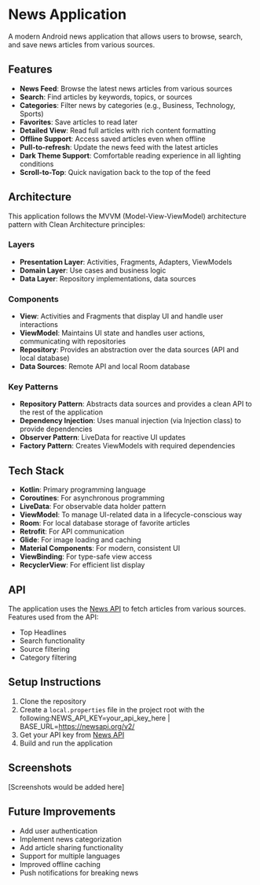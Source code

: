 # News Application

A modern Android news application that allows users to browse, search, and save news articles from various sources.

## Features

- **News Feed**: Browse the latest news articles from various sources
- **Search**: Find articles by keywords, topics, or sources
- **Categories**: Filter news by categories (e.g., Business, Technology, Sports)
- **Favorites**: Save articles to read later
- **Detailed View**: Read full articles with rich content formatting
- **Offline Support**: Access saved articles even when offline
- **Pull-to-refresh**: Update the news feed with the latest articles
- **Dark Theme Support**: Comfortable reading experience in all lighting conditions
- **Scroll-to-Top**: Quick navigation back to the top of the feed

## Architecture

This application follows the MVVM (Model-View-ViewModel) architecture pattern with Clean Architecture principles:

### Layers

- **Presentation Layer**: Activities, Fragments, Adapters, ViewModels
- **Domain Layer**: Use cases and business logic
- **Data Layer**: Repository implementations, data sources

### Components

- **View**: Activities and Fragments that display UI and handle user interactions
- **ViewModel**: Maintains UI state and handles user actions, communicating with repositories
- **Repository**: Provides an abstraction over the data sources (API and local database)
- **Data Sources**: Remote API and local Room database

### Key Patterns

- **Repository Pattern**: Abstracts data sources and provides a clean API to the rest of the application
- **Dependency Injection**: Uses manual injection (via Injection class) to provide dependencies
- **Observer Pattern**: LiveData for reactive UI updates
- **Factory Pattern**: Creates ViewModels with required dependencies

## Tech Stack

- **Kotlin**: Primary programming language
- **Coroutines**: For asynchronous programming
- **LiveData**: For observable data holder pattern
- **ViewModel**: To manage UI-related data in a lifecycle-conscious way
- **Room**: For local database storage of favorite articles
- **Retrofit**: For API communication
- **Glide**: For image loading and caching
- **Material Components**: For modern, consistent UI
- **ViewBinding**: For type-safe view access
- **RecyclerView**: For efficient list display

## API

The application uses the [News API](https://newsapi.org/) to fetch articles from various sources. Features used from the API:

- Top Headlines
- Search functionality
- Source filtering
- Category filtering

## Setup Instructions

1. Clone the repository
2. Create a `local.properties` file in the project root with the following:NEWS_API_KEY=your_api_key_here | BASE_URL=https://newsapi.org/v2/
3. Get your API key from [News API](https://newsapi.org/)
4. Build and run the application

## Screenshots

[Screenshots would be added here]

## Future Improvements

- Add user authentication
- Implement news categorization
- Add article sharing functionality
- Support for multiple languages
- Improved offline caching
- Push notifications for breaking news
